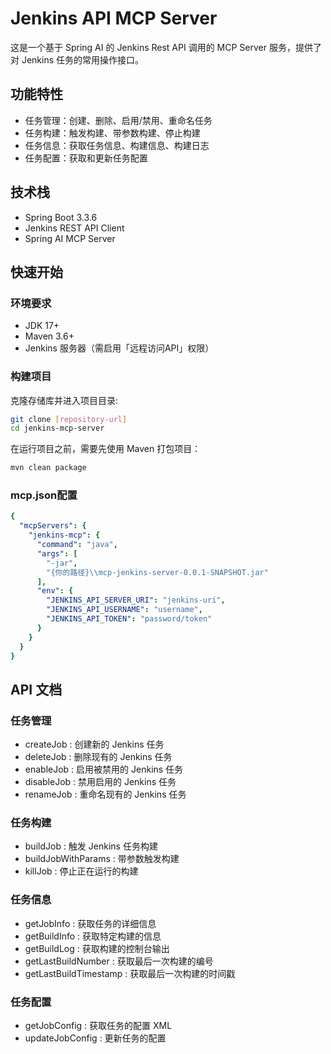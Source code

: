 # Jenkins API MCP Server

这是一个基于 Spring AI 的 Jenkins Rest API 调用的 MCP Server 服务，提供了对 Jenkins 任务的常用操作接口。

## 功能特性

- 任务管理：创建、删除、启用/禁用、重命名任务
- 任务构建：触发构建、带参数构建、停止构建
- 任务信息：获取任务信息、构建信息、构建日志
- 任务配置：获取和更新任务配置

## 技术栈

- Spring Boot 3.3.6
- Jenkins REST API Client
- Spring AI MCP Server

## 快速开始

### 环境要求

- JDK 17+
- Maven 3.6+
- Jenkins 服务器（需启用「远程访问API」权限）

### 构建项目

克隆存储库并进入项目目录:

```bash
git clone [repository-url]
cd jenkins-mcp-server
```

在运行项目之前，需要先使用 Maven 打包项目：

```bash
mvn clean package
```

### mcp.json配置
```yaml
{
  "mcpServers": {
    "jenkins-mcp": {
      "command": "java",
      "args": [
        "-jar",
        "{你的路径}\\mcp-jenkins-server-0.0.1-SNAPSHOT.jar"
      ],
      "env": {
        "JENKINS_API_SERVER_URI": "jenkins-uri",
        "JENKINS_API_USERNAME": "username",
        "JENKINS_API_TOKEN": "password/token" 
      }
    }
  }
}
```
## API 文档
### 任务管理
- createJob : 创建新的 Jenkins 任务
- deleteJob : 删除现有的 Jenkins 任务
- enableJob : 启用被禁用的 Jenkins 任务
- disableJob : 禁用启用的 Jenkins 任务
- renameJob : 重命名现有的 Jenkins 任务
### 任务构建
- buildJob : 触发 Jenkins 任务构建
- buildJobWithParams : 带参数触发构建
- killJob : 停止正在运行的构建
### 任务信息
- getJobInfo : 获取任务的详细信息
- getBuildInfo : 获取特定构建的信息
- getBuildLog : 获取构建的控制台输出
- getLastBuildNumber : 获取最后一次构建的编号
- getLastBuildTimestamp : 获取最后一次构建的时间戳
### 任务配置
- getJobConfig : 获取任务的配置 XML
- updateJobConfig : 更新任务的配置
